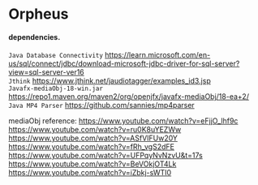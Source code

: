 # Orpheus 



#### dependencies. 
`Java Database Connectivity` https://learn.microsoft.com/en-us/sql/connect/jdbc/download-microsoft-jdbc-driver-for-sql-server?view=sql-server-ver16 <br>
`Jthink` https://www.jthink.net/jaudiotagger/examples_id3.jsp <br>
`Javafx-mediaObj-18-win.jar` https://repo1.maven.org/maven2/org/openjfx/javafx-mediaObj/18-ea+2/ <br>
`Java MP4 Parser` https://github.com/sannies/mp4parser

mediaObj reference:
https://www.youtube.com/watch?v=eFjjO_lhf9c
https://www.youtube.com/watch?v=ru0K8uYEZWw
https://www.youtube.com/watch?v=ASfVIFUw20Y
https://www.youtube.com/watch?v=fRh_vgS2dFE
https://www.youtube.com/watch?v=UFPqyNvNzvU&t=17s
https://www.youtube.com/watch?v=BeVOkjOT4Lk
https://www.youtube.com/watch?v=iZbkj-sWTI0
